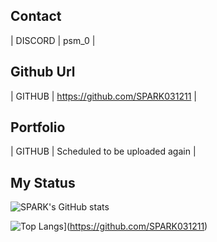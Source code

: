 ## Contact

| DISCORD | psm_0 |


## Github Url

| GITHUB | https://github.com/SPARK031211 |

## Portfolio
| GITHUB | Scheduled to be uploaded again |

## My Status
![SPARK's GitHub stats](https://github-readme-stats.vercel.app/api?username=SPARK031211&show_icons=true&theme=solarized-light)


![Top Langs](https://github-readme-stats.vercel.app/api/top-langs/?username=SPARK031211)](https://github.com/SPARK031211)
